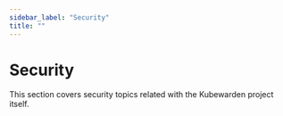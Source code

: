 ```yaml
---
sidebar_label: "Security"
title: ""
---
```


# Security

This section covers security topics related with the Kubewarden project itself.
